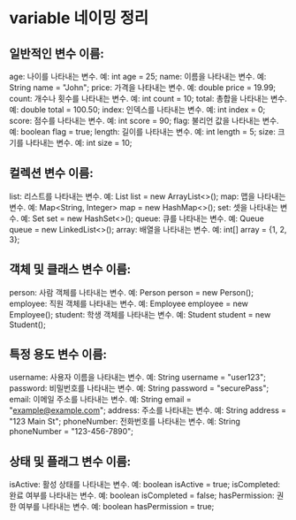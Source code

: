 # variable 네이밍 정리

## 일반적인 변수 이름:

age: 나이를 나타내는 변수. 예: int age = 25;
name: 이름을 나타내는 변수. 예: String name = "John";
price: 가격을 나타내는 변수. 예: double price = 19.99;
count: 개수나 횟수를 나타내는 변수. 예: int count = 10;
total: 총합을 나타내는 변수. 예: double total = 100.50;
index: 인덱스를 나타내는 변수. 예: int index = 0;
score: 점수를 나타내는 변수. 예: int score = 90;
flag: 불리언 값을 나타내는 변수. 예: boolean flag = true;
length: 길이를 나타내는 변수. 예: int length = 5;
size: 크기를 나타내는 변수. 예: int size = 10;

## 컬렉션 변수 이름:

list: 리스트를 나타내는 변수. 예: List<String> list = new ArrayList<>();
map: 맵을 나타내는 변수. 예: Map<String, Integer> map = new HashMap<>();
set: 셋을 나타내는 변수. 예: Set<Integer> set = new HashSet<>();
queue: 큐를 나타내는 변수. 예: Queue<String> queue = new LinkedList<>();
array: 배열을 나타내는 변수. 예: int[] array = {1, 2, 3};

## 객체 및 클래스 변수 이름:

person: 사람 객체를 나타내는 변수. 예: Person person = new Person();
employee: 직원 객체를 나타내는 변수. 예: Employee employee = new Employee();
student: 학생 객체를 나타내는 변수. 예: Student student = new Student();

## 특정 용도 변수 이름:

username: 사용자 이름을 나타내는 변수. 예: String username = "user123";
password: 비밀번호를 나타내는 변수. 예: String password = "securePass";
email: 이메일 주소를 나타내는 변수. 예: String email = "example@example.com";
address: 주소를 나타내는 변수. 예: String address = "123 Main St";
phoneNumber: 전화번호를 나타내는 변수. 예: String phoneNumber = "123-456-7890";

## 상태 및 플래그 변수 이름:

isActive: 활성 상태를 나타내는 변수. 예: boolean isActive = true;
isCompleted: 완료 여부를 나타내는 변수. 예: boolean isCompleted = false;
hasPermission: 권한 여부를 나타내는 변수. 예: boolean hasPermission = true;